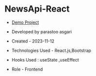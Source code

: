 # NewsApi-React


- [Demo Project](https://news-api-react-xi.vercel.app/)

- Developed by parastoo asgari

- Created - 2023-11-12

- Technologies Used - React.js,Bootstrap

- Hooks Used : useState ,useEffect

- Role - Frontend


